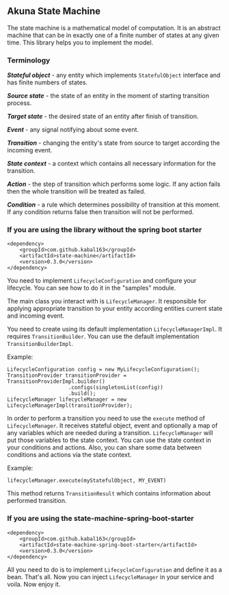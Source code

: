 <h2>Akuna State Machine</h2>

The state machine is a mathematical model of computation. 
It is an abstract machine that can be in exactly one of a finite number of states at any given time.
This library helps you to implement the model.

<h3>Terminology</h3>

<b><i>Stateful object</i></b> - any entity which implements <code>StatefulObject</code> interface and
has finite numbers of states.

<b><i>Source state</i></b> - the state of an entity in the moment of starting transition process.

<b><i>Target state</i></b> - the desired state of an entity after finish of transition.

<b><i>Event</i></b> - any signal notifying about some event.

<b><i>Transition</i></b> - changing the entity's state from source to target according the incoming event.

<b><i>State context</i></b> - a context which contains all necessary information for the transition.

<b><i>Action</i></b> - the step of transition which performs some logic. If any action fails then
the whole transition will be treated as failed. 

<b><i>Condition</i></b> - a rule which determines possibility of transition at this moment. If any condition
returns false then transition will not be performed.

<h3>If you are using the library without the spring boot starter</h3>

    <dependency>
        <groupId>com.github.kabal163</groupId>
        <artifactId>state-machine</artifactId>
        <version>0.3.0</version>
    </dependency>

You need to implement <code>LifecycleConfiguration</code> and configure your lifecycle.
You can see how to do it in the "samples" module.

The main class you interact with is <code>LifecycleManager</code>. It responsible
for applying appropriate transition to your entity according entities current state
and incoming event.

You need to create using its default implementation <code>LifecycleManagerImpl</code>.
It requires <code>TransitionBuilder</code>. You can use the default implementation 
<code>TransitionBuilderImpl</code>.

Example:

    LifecycleConfiguration config = new MyLifecycleConfiguration();
    TransitionProvider transitionProvider = TransitionProviderImpl.builder()
                        .configs(singletonList(config))
                        .build();
    LifecycleManager lifecycleManager = new LifecycleManagerImpl(transitionProvider);


In order to perform a transition you need to use the <code>execute</code> method of 
<code>LifecycleManager</code>. It receives stateful object, event and optionally a map of any
variables which are needed during a transition. <code>LifecycleManager</code> will put those variables
to the state context. You can use the state context in your conditions and actions. Also, you can
share some data between conditions and actions via the state context. 

Example:


    lifecycleManager.execute(myStatefulObject, MY_EVENT)


This method returns <code>TransitionResult</code> which contains information about performed transition.

<h3>If you are using the state-machine-spring-boot-starter</h3>

    <dependency>
        <groupId>com.github.kabal163</groupId>
        <artifactId>state-machine-spring-boot-starter</artifactId>
        <version>0.3.0</version>
    </dependency>

All you need to do is to implement <code>LifecycleConfiguration</code> and define it as a bean.
That's all. Now you can inject <code>LifecycleManager</code> in your service and voila. Now enjoy it.